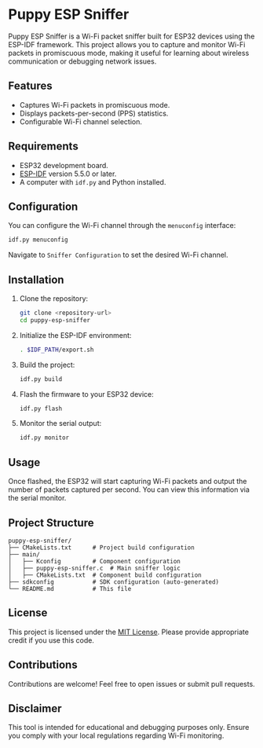 # Puppy ESP Sniffer

Puppy ESP Sniffer is a Wi-Fi packet sniffer built for ESP32 devices using the ESP-IDF framework. This project allows you to capture and monitor Wi-Fi packets in promiscuous mode, making it useful for learning about wireless communication or debugging network issues.

## Features

- Captures Wi-Fi packets in promiscuous mode.
- Displays packets-per-second (PPS) statistics.
- Configurable Wi-Fi channel selection.

## Requirements

- ESP32 development board.
- [ESP-IDF](https://github.com/espressif/esp-idf) version 5.5.0 or later.
- A computer with `idf.py` and Python installed.

## Configuration

You can configure the Wi-Fi channel through the `menuconfig` interface:

```bash
idf.py menuconfig
```

Navigate to `Sniffer Configuration` to set the desired Wi-Fi channel.

## Installation

1. Clone the repository:
   ```bash
   git clone <repository-url>
   cd puppy-esp-sniffer
   ```

2. Initialize the ESP-IDF environment:
   ```bash
   . $IDF_PATH/export.sh
   ```

3. Build the project:
   ```bash
   idf.py build
   ```

4. Flash the firmware to your ESP32 device:
   ```bash
   idf.py flash
   ```

5. Monitor the serial output:
   ```bash
   idf.py monitor
   ```

## Usage

Once flashed, the ESP32 will start capturing Wi-Fi packets and output the number of packets captured per second. You can view this information via the serial monitor.

## Project Structure

```
puppy-esp-sniffer/
├── CMakeLists.txt      # Project build configuration
├── main/
│   ├── Kconfig         # Component configuration
│   ├── puppy-esp-sniffer.c  # Main sniffer logic
│   ├── CMakeLists.txt  # Component build configuration
├── sdkconfig           # SDK configuration (auto-generated)
└── README.md           # This file
```

## License

This project is licensed under the [MIT License](LICENSE). Please provide appropriate credit if you use this code.

## Contributions

Contributions are welcome! Feel free to open issues or submit pull requests.

## Disclaimer

This tool is intended for educational and debugging purposes only. Ensure you comply with your local regulations regarding Wi-Fi monitoring.
